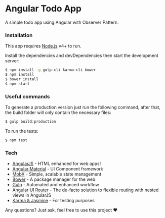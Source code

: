 # Angular Todo App
A simple todo app using Angular with Observer Pattern.

### Installation

This app requires [Node.js](https://nodejs.org/) v4+ to run.

Install the dependencies and devDependencies then start the development server:

```sh
$ npm install -g gulp-cli karma-cli bower
$ npm install 
$ bower install
$ npm start
```

### Useful commands

To generate a production version just run the following command, after that, the build folder will only contain the necessary files:
```sh
$ gulp build:production
```

To run the tests:
```sh
$ npm test
```

### Tech
* [AngularJS] - HTML enhanced for web apps!
* [Angular Material] - UI Component framework
* [MobX] - Simple, scalable state management
* [Bower] - A package manager for the web
* [Gulp] - Automated and enhanced workflow
* [Angular UI Router] - The de-facto solution to flexible routing with nested views in AngularJS
* [Karma & Jasmine] - For testing purposes

Any questions? Just ask, feel free to use this project ♥

   [AngularJS]: <http://angularjs.org>
   [Gulp]: <http://gulpjs.com>
   [Angular Material]: <https://material.angularjs.org/latest/>
   [MobX]: <https://github.com/mobxjs/mobx>
   [Bower]: <https://bower.io/>
   [Gulp]: <http://gulpjs.com/>
   [Angular UI Router]: <https://github.com/angular-ui/ui-router>
   [Karma & Jasmine]: <https://karma-runner.github.io/1.0/index.html>

